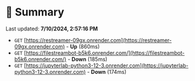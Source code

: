 # 📖 Summary
Last updated: **7/10/2024, 2:57:16 PM**

- `GET` [https://restreamer-09gx.onrender.com](https://restreamer-09gx.onrender.com) - **Up** (860ms)
- `GET` [https://filestreambot-b5k6.onrender.com/](https://filestreambot-b5k6.onrender.com/) - **Down** (185ms)
- `GET` [https://jupyterlab-python3-12-3.onrender.com](https://jupyterlab-python3-12-3.onrender.com) - **Down** (174ms)
